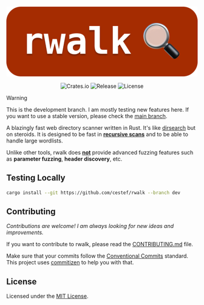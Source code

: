 <p align="center">
    <img src="assets/header.png" alt="rwalk" />
</p>

<p align="center">
    <a href="https://crates.io/crates/rwalk" style="text-decoration: none;"><img src="https://img.shields.io/github/actions/workflow/status/cestef/rwalk/release.yml?labelColor=%231e1e1e&color=%231e1e1e" alt="Crates.io" /></a> <a href="https://img.shields.io/github/v/release/cestef/rwalk?labelColor=%231e1e1e&color=%231e1e1e" style="text-decoration: none;"><img src="https://img.shields.io/github/v/release/cestef/rwalk?labelColor=%231e1e1e&color=%231e1e1e" alt="Release" /></a> <a href="LICENSE" style="text-decoration: none;"><img src="https://img.shields.io/github/license/cestef/rwalk?labelColor=%231e1e1e&color=%231e1e1e" alt="License" /></a>
</p>

> [!WARNING]
> This is the development branch. I am mostly testing new features here. If you want to use a stable version, please check the [main branch](https://github.com/cestef/rwalk/tree/main).

A blazingly fast web directory scanner written in Rust. It's like [dirsearch](https://github.com/maurosoria/dirsearch) but on steroids.
It is designed to be fast in [**recursive scans**](https://rwalk.cstef.dev/docs/modes) and to be able to handle large wordlists.

Unlike other tools, rwalk does **<u>not</u>** provide advanced fuzzing features such as **parameter fuzzing**, **header discovery**, etc.

## Testing Locally

```bash
cargo install --git https://github.com/cestef/rwalk --branch dev
```

## Contributing

_Contributions are welcome! I am always looking for new ideas and improvements._

If you want to contribute to rwalk, please read the [CONTRIBUTING.md](CONTRIBUTING.md) file.

Make sure that your commits follow the [Conventional Commits](https://www.conventionalcommits.org/en/v1.0.0/) standard.
This project uses [commitizen](https://commitizen-tools.github.io/commitizen/) to help you with that.

## License

Licensed under the [MIT License](LICENSE).